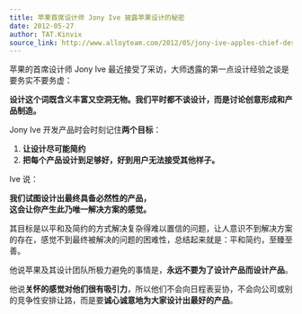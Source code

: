 ```yaml
---
title: 苹果首席设计师 Jony Ive 披露苹果设计的秘密
date: 2012-05-27
author: TAT.Kinvix
source_link: http://www.alloyteam.com/2012/05/jony-ive-apples-chief-designer-disclosed-the-secret-of-apple-design/
---
```


<!-- {% raw %} - for jekyll -->

苹果的首席设计师 Jony Ive 最近接受了采访，大师透露的第一点设计经验之谈是要务实不要务虚：

**设计这个词既含义丰富又空洞无物。我们平时都不谈设计，而是讨论创意形成和产品制造。**

Jony Ive 开发产品时会时刻记住**两个目标**：

1.  **让设计尽可能简约**
2.  **把每个产品设计到足够好，好到用户无法接受其他样子。**

Ive 说：

**我们试图设计出最终具备必然性的产品，  
这会让你产生此乃唯一解决方案的感觉。**

其目标是以平和及简约的方式解决复杂得难以置信的问题，让人意识不到解决方案的存在，感觉不到最终被解决的问题的困难性，总结起来就是：平和简约，至臻至善。

他说苹果及其设计团队所极力避免的事情是，**永远不要为了设计产品而设计产品**。

他说**关怀的感觉对他们很有吸引力**，所以他们不会向日程表妥协，不会向公司或别的竞争性安排让路，而是要**诚心诚意地为大家设计出最好的产品**。

<!-- {% endraw %} - for jekyll -->